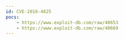 ```yaml
---
id: CVE-2016-4625
pocs:
    - https://www.exploit-db.com/raw/40653
    - https://www.exploit-db.com/raw/40669
---
```

